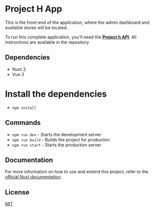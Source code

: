 # Project H App

This is the front-end of the application, where the admin dashboard and available stores will be located.

To run this complete application, you'll need the [**Project h API**](https://github.com/Lukenoutte/project-h-api). All instructions are available in the repository.

## Dependencies

-   Nuxt 3
-   Vue 3

# Install the dependencies

-   `npm install`

## Commands

-   `npm run dev` - Starts the development server
-   `npm run build` - Builds the project for production
-   `npm run start` - Starts the production server

## Documentation

For more information on how to use and extend this project, refer to the [official Nuxt documentation](https://nuxtjs.org/docs).

## License

[MIT](https://choosealicense.com/licenses/mit/)
